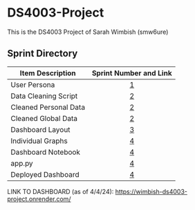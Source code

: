 # DS4003-Project
This is the DS4003 Project of Sarah Wimbish (smw6ure)

## Sprint Directory 
Item Description | Sprint Number and Link
|---------------   |:-----------:|
User Persona | [1](https://github.com/sarahwimbish/DS4003-Project/blob/main/Sprint1/Wimbish_Sprint1.pdf)
Data Cleaning Script | [2](https://github.com/sarahwimbish/DS4003-Project/blob/main/Sprint2/Wimbish_Sprint2.ipynb)
Cleaned Personal Data | [2](https://github.com/sarahwimbish/DS4003-Project/blob/main/data/data.csv)
Cleaned Global Data | [2](https://github.com/sarahwimbish/DS4003-Project/blob/main/data/data2.csv)
Dashboard Layout | [3](https://github.com/sarahwimbish/DS4003-Project/blob/main/Sprint3/Wimbish_Sprint3.pdf)
Individual Graphs | [4](https://github.com/sarahwimbish/DS4003-Project/blob/main/Sprint4/Wimbish_Graphs.ipynb)
Dashboard Notebook | [4](https://github.com/sarahwimbish/DS4003-Project/blob/main/Sprint4/Wimbish_App_Layout.ipynb)
app.py | [4](https://github.com/sarahwimbish/DS4003-Project/blob/main/app.py)
Deployed Dashboard | [4](https://wimbish-ds4003-project.onrender.com/)

LINK TO DASHBOARD (as of 4/4/24): https://wimbish-ds4003-project.onrender.com/
